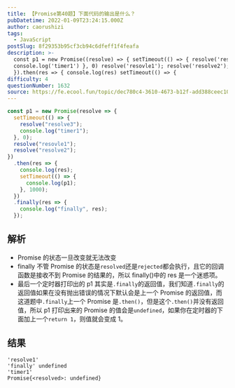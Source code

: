 ```yaml
---
title: 【Promise第40题】下面代码的输出是什么？
pubDatetime: 2022-01-09T23:24:15.000Z
author: caorushizi
tags:
  - JavaScript
postSlug: 8f29353b95cf3cb94c6dfeff1f4feafa
description: >-
  const p1 = new Promise((resolve) => { setTimeout(() => { resolve('resolve3');
  console.log('timer1') }, 0) resolve('resovle1'); resolve('resolve2');
  }).then(res => { console.log(res) setTimeout(() => {
difficulty: 4
questionNumber: 1632
source: https://fe.ecool.fun/topic/dec780c4-3610-4673-b12f-add388ceec10
---
```


```js
const p1 = new Promise(resolve => {
  setTimeout(() => {
    resolve("resolve3");
    console.log("timer1");
  }, 0);
  resolve("resovle1");
  resolve("resolve2");
})
  .then(res => {
    console.log(res);
    setTimeout(() => {
      console.log(p1);
    }, 1000);
  })
  .finally(res => {
    console.log("finally", res);
  });
```

## 解析

- Promise 的状态一旦改变就无法改变
- finally 不管 Promise 的状态是`resolved`还是`rejected`都会执行，且它的回调函数是接收不到 Promise 的结果的，所以 finally()中的 res 是一个迷惑项。
- 最后一个定时器打印出的 p1 其实是`.finally`的返回值，我们知道`.finally`的返回值如果在没有抛出错误的情况下默认会是上一个 Promise 的返回值，而这道题中`.finally`上一个 Promise 是`.then()`，但是这个`.then()`并没有返回值，所以 p1 打印出来的 Promise 的值会是`undefined`，如果你在定时器的下面加上一个`return 1`，则值就会变成 1。

## 结果

```
'resolve1'
'finally' undefined
'timer1'
Promise{<resolved>: undefined}

```
